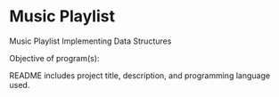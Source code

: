 # Music Playlist
 Music Playlist Implementing Data Structures 

 Objective of program(s):

 README includes project title, description, and programming language used.
